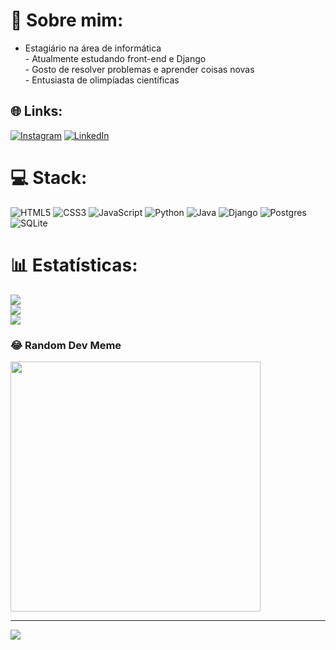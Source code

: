 # 💫 Sobre mim:
- Estagiário na área de informática<br>- Atualmente estudando front-end e Django<br>- Gosto de resolver problemas e aprender coisas novas<br>- Entusiasta de olimpíadas científicas


## 🌐 Links:
[![Instagram](https://img.shields.io/badge/Instagram-%23E4405F.svg?logo=Instagram&logoColor=white)](https://instagram.com/lucas.eags) [![LinkedIn](https://img.shields.io/badge/LinkedIn-%230077B5.svg?logo=linkedin&logoColor=white)](https://linkedin.com/in/lucas-gomes-7330a330a) 

# 💻 Stack:
![HTML5](https://img.shields.io/badge/html5-%23E34F26.svg?style=for-the-badge&logo=html5&logoColor=white) ![CSS3](https://img.shields.io/badge/css3-%231572B6.svg?style=for-the-badge&logo=css3&logoColor=white) ![JavaScript](https://img.shields.io/badge/javascript-%23323330.svg?style=for-the-badge&logo=javascript&logoColor=%23F7DF1E) ![Python](https://img.shields.io/badge/python-3670A0?style=for-the-badge&logo=python&logoColor=ffdd54) ![Java](https://img.shields.io/badge/java-%23ED8B00.svg?style=for-the-badge&logo=openjdk&logoColor=white) ![Django](https://img.shields.io/badge/django-%23092E20.svg?style=for-the-badge&logo=django&logoColor=white) ![Postgres](https://img.shields.io/badge/postgres-%23316192.svg?style=for-the-badge&logo=postgresql&logoColor=white) ![SQLite](https://img.shields.io/badge/sqlite-%2307405e.svg?style=for-the-badge&logo=sqlite&logoColor=white) 
# 📊 Estatísticas:
![](https://github-readme-stats.vercel.app/api?username=LucasEags&theme=transparent&hide_border=true&include_all_commits=false&count_private=false)<br/>
![](https://github-readme-streak-stats.herokuapp.com/?user=LucasEags&theme=transparent&hide_border=true)<br/>
![](https://github-readme-stats.vercel.app/api/top-langs/?username=LucasEags&theme=transparent&hide_border=true&include_all_commits=false&count_private=false&layout=compact)



### 😂 Random Dev Meme
<img src='https://memer-new.vercel.app/' style="height: 400px;"/>

---
[![](https://visitcount.itsvg.in/api?id=LucasEags&icon=10&color=1)](https://visitcount.itsvg.in)

<!-- Proudly created with GPRM ( https://gprm.itsvg.in ) -->
